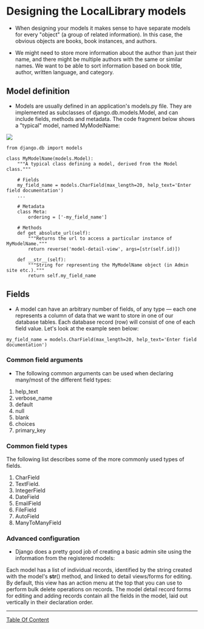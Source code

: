 # Designing the LocalLibrary models
- When designing your models it makes sense to have separate models for every "object" (a group of related information). In this case, the obvious objects are books, book instances, and authors.

- We might need to store more information about the author than just their name, and there might be multiple authors with the same or similar names. We want to be able to sort information based on book title, author, written language, and category.


## Model definition
- Models are usually defined in an application's models.py file. They are implemented as subclasses of django.db.models.Model, and can include fields, methods and metadata. The code fragment below shows a "typical" model, named MyModelName:

![](https://mdn.mozillademos.org/files/15645/Library%20Website%20-%20Mongoose_Express.png)

```
from django.db import models

class MyModelName(models.Model):
    """A typical class defining a model, derived from the Model class."""

    # Fields
    my_field_name = models.CharField(max_length=20, help_text='Enter field documentation')
    ...

    # Metadata
    class Meta:
        ordering = ['-my_field_name']

    # Methods
    def get_absolute_url(self):
        """Returns the url to access a particular instance of MyModelName."""
        return reverse('model-detail-view', args=[str(self.id)])

    def __str__(self):
        """String for representing the MyModelName object (in Admin site etc.)."""
        return self.my_field_name
```

## Fields
- A model can have an arbitrary number of fields, of any type — each one represents a column of data that we want to store in one of our database tables. Each database record (row) will consist of one of each field value. Let's look at the example seen below:

```
my_field_name = models.CharField(max_length=20, help_text='Enter field documentation')
```

### Common field arguments
- The following common arguments can be used when declaring many/most of the different field types:

1) help_text
2) verbose_name
3) default
4) null
5) blank
6) choices
7) primary_key


### Common field types
The following list describes some of the more commonly used types of fields. 

1) CharField
2) TextField.
3) IntegerField
4) DateField 
5) EmailField
6) FileField
7) AutoField
8) ManyToManyField


### Advanced configuration
- Django does a pretty good job of creating a basic admin site using the information from the registered models:

Each model has a list of individual records, identified by the string created with the model's __str__() method, and linked to detail views/forms for editing. By default, this view has an action menu at the top that you can use to perform bulk delete operations on records.
The model detail record forms for editing and adding records contain all the fields in the model, laid out vertically in their declaration order.  



---------------------------------------------------------------------


[Table Of Content](https://github.com/omarXzain/401-reading-notes)




